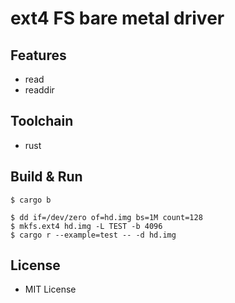 # ext4 FS bare metal driver


## Features
- read
- readdir

## Toolchain
- rust

## Build & Run

```
$ cargo b 
```
```
$ dd if=/dev/zero of=hd.img bs=1M count=128
$ mkfs.ext4 hd.img -L TEST -b 4096
$ cargo r --example=test -- -d hd.img

```

## License

- MIT License
